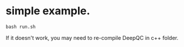 # simple example.

`
bash run.sh
`

If it doesn't work, you may need to re-compile DeepQC in c++ folder.
